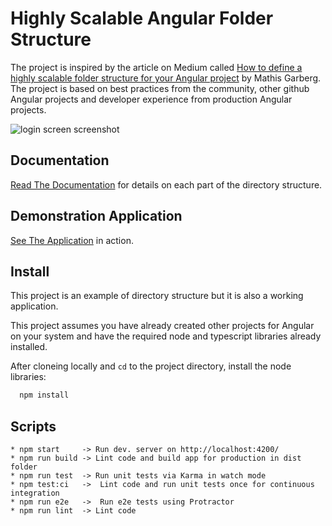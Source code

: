 Highly Scalable Angular Folder Structure
========================================

The project is inspired by the article on Medium called [How to define a highly scalable folder structure for your Angular project](https://itnext.io/choosing-a-highly-scalable-folder-structure-in-angular-d987de65ec7) by Mathis Garberg. The project is based on best practices from the community, other github Angular projects and developer experience from production Angular projects. 

![login screen screenshot](https://i.imgur.com/J1B3I02.jpg)


Documentation
-------------

[Read The Documentation](.documentation/index.rst) for details on each part of the directory structure.


Demonstration Application
-------------------------

[See The Application](https://mathisgarberg.github.io/angular-folder-structure/) in action.  


Install
-------

This project is an example of directory structure but it is also a working application.

This project assumes you have already created other projects for Angular on your system and have the required node and typescript libraries already installed.

After cloneing locally and `cd` to the project directory, install the node libraries:

```sh
  npm install
```


Scripts
-------

```
* npm start     -> Run dev. server on http://localhost:4200/
* npm run build -> Lint code and build app for production in dist folder
* npm run test  -> Run unit tests via Karma in watch mode
* npm test:ci   ->	Lint code and run unit tests once for continuous integration
* npm run e2e   ->	Run e2e tests using Protractor
* npm run lint  -> Lint code
```
